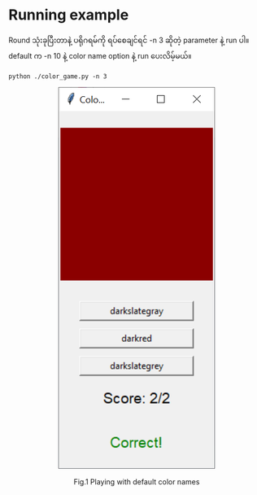 # Running example

Round သုံးခုပြီးတာနဲ့ ပရိုဂရမ်ကို ရပ်စေချင်ရင် -n 3 ဆိုတဲ့ parameter နဲ့ run ပါ။  
default က -n 10 နဲ့ color name option နဲ့ run ပေးလိမ့်မယ်။  

```
python ./color_game.py -n 3
```

<p align="center">
<img src="https://github.com/ye-kyaw-thu/this-and-that/blob/main/python/fig/color_game_window_eg.png" alt="playing with color names width="50" />  
</p>  
<div align="center">
  Fig.1 Playing with default color names  
</div> 

<br />


